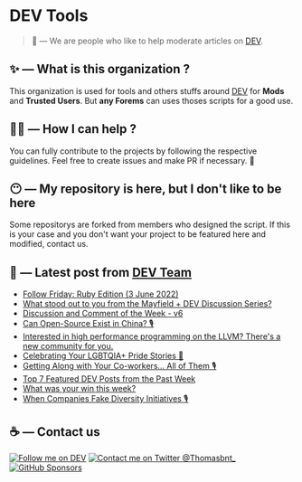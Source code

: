 # DEV Tools

> 🔧 — We are people who like to help moderate articles on [DEV](https://dev.to).

## ✨ — What is this organization ?

This organization is used for tools and others stuffs around [DEV](https://dev.to) for **Mods** and **Trusted Users**. But __any Forems__ can uses thoses scripts for a good use.


## 💪🏼 — How I can help ?

You can fully contribute to the projects by following the respective guidelines. Feel free to create issues and make PR if necessary. 🎉

## 😶 — My repository is here, but I don't like to be here

Some repositorys are forked from members who designed the script. If this is your case and you don't want your project to be featured here and modified, contact us.

## 📝 — Latest post from [DEV Team](https://dev.to/devteam)

<!-- BLOG-POST-LIST:START -->
- [Follow Friday: Ruby Edition &lpar;3 June 2022&rpar;](https://dev.to/devteam/follow-friday-ruby-edition-3-june-2022-1jmm)
- [What stood out to you from the Mayfield + DEV Discussion Series?](https://dev.to/devteam/what-stood-out-to-you-from-the-mayfield-dev-discussion-series-3lim)
- [Discussion and Comment of the Week - v6](https://dev.to/devteam/discussion-and-comment-of-the-week-v6-pmg)
- [Can Open-Source Exist in China? 🎙](https://dev.to/devteam/can-open-source-exist-in-china-57nb)
- [Interested in high performance programming on the LLVM? There&#39;s a new community for you.](https://dev.to/devteam/interested-in-high-performance-programming-on-the-llvm-theres-a-new-community-for-you-4501)
- [Celebrating Your LGBTQIA+ Pride Stories 💖](https://dev.to/devteam/celebrating-lgbtqia-pride-with-donations-to-the-marsha-p-johnson-institute-33aj)
- [Getting Along with Your Co-workers... All of Them 🎙](https://dev.to/devteam/getting-along-with-your-co-workers-all-of-them-hlk)
- [Top 7 Featured DEV Posts from the Past Week](https://dev.to/devteam/top-7-featured-dev-posts-from-the-past-week-10oj)
- [What was your win this week?](https://dev.to/devteam/what-was-your-win-this-week-57n2)
- [When Companies Fake Diversity Initiatives 🎙](https://dev.to/devteam/when-companies-fake-diversity-initiatives-4m58)
<!-- BLOG-POST-LIST:END -->


## ☕ — Contact us

[![Follow me on DEV](https://img.shields.io/badge/dev.to-%2308090A.svg?&style=for-the-badge&logo=dev.to&logoColor=white&alt=devto)](https://dev.to/thomasbnt)
[![Contact me on Twitter @Thomasbnt_](https://img.shields.io/badge/Contact%20me%20on%20Twitter-%231DA1F2.svg?&style=for-the-badge&logo=twitter&logoColor=white&alt=twitter)](https://twitter.com/messages/1142357270-1142357270?text=Hello,%20I%20contact%20you%20from%20devtotools%20&recipient_id=1142357270) [![GitHub Sponsors](https://img.shields.io/badge/Sponsor%20me-%23EA54AE.svg?&style=for-the-badge&logo=github-sponsors&logoColor=white)](https://github.com/sponsors/thomasbnt)


